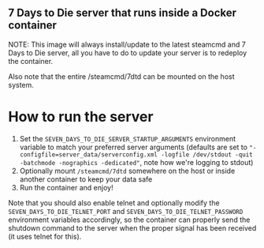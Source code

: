 ## 7 Days to Die server that runs inside a Docker container

NOTE: This image will always install/update to the latest steamcmd and 7 Days to Die server, all you have to do to update your server is to redeploy the container.

Also note that the entire /steamcmd/7dtd can be mounted on the host system.

# How to run the server
1. Set the ```SEVEN_DAYS_TO_DIE_SERVER_STARTUP_ARGUMENTS``` environment variable to match your preferred server arguments (defaults are set to ```"-configfile=server_data/serverconfig.xml -logfile /dev/stdout -quit -batchmode -nographics -dedicated"```, note how we're logging to stdout)
2. Optionally mount ```/steamcmd/7dtd``` somewhere on the host or inside another container to keep your data safe
3. Run the container and enjoy!

Note that you should also enable telnet and optionally modify the ```SEVEN_DAYS_TO_DIE_TELNET_PORT``` and ```SEVEN_DAYS_TO_DIE_TELNET_PASSWORD``` environment variables accordingly, so the container can properly send the shutdown command to the server when the proper signal has been received (it uses telnet for this).
